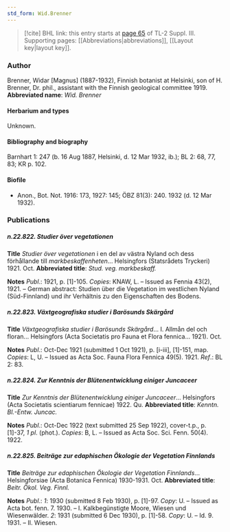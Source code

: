 ```yaml
---
std_form: Wid.Brenner
---
```


> [!cite] BHL link: this entry starts at [page 65](https://www.biodiversitylibrary.org/page/33266372) of TL-2 Suppl. III.
> Supporting pages: [[Abbreviations|abbreviations]], [[Layout key|layout key]].

### Author

Brenner, Widar \[Magnus\] (1887-1932), Finnish botanist at Helsinki, son of H. Brenner, Dr. phil., assistant with the Finnish geological committee 1919. 
**Abbreviated name**: *Wid. Brenner*

#### Herbarium and types

Unknown.

#### Bibliography and biography

Barnhart 1: 247 (b. 16 Aug 1887, Helsinki, d. 12 Mar 1932, ib.); BL 2: 68, 77, 83; KR p. 102.

#### Biofile

- Anon., Bot. Not. 1916: 173, 1927: 145; ÖBZ 81(3): 240. 1932 (d. 12 Mar 1932).

### Publications

##### n.22.822. Studier över vegetationen

**Title**
*Studier över vegetationen* i en del av västra Nyland och dess förhållande till *markbeskaffenheten*... Helsingfors (Statsrådets Tryckeri) 1921. Oct.
**Abbreviated title**: *Stud. veg. markbeskaff.*

**Notes**
*Publ*.: 1921, p. \[1\]-105. *Copies*: KNAW, L. – Issued as Fennia 43(2), 1921. – German abstract: Studien über die Vegetation im westlichen Nyland (Süd-Finnland) und ihr Verhältnis zu den Eigenschaften des Bodens.

##### n.22.823. Växtgeografiska studier i Barösunds Skärgård

**Title**
*Växtgeografiska studier i Barösunds Skärgård*... I. Allmån del och floran... Helsingfors (Acta Societatis pro Fauna et Flora fennica... 1921). Oct.

**Notes**
*Publ*.: Oct-Dec 1921 (submitted 1 Oct 1921), p. \[i-iii\], \[1\]-151, map. *Copies*: L, U. – Issued as Acta Soc. Fauna Flora Fennica 49(5). 1921.
*Ref*.: BL 2: 83.

##### n.22.824. Zur Kenntnis der Blütenentwicklung einiger Juncaceer

**Title**
*Zur Kenntnis der Blütenentwicklung einiger Juncaceer*... Helsingfors (Acta Societatis scientiarum fennicae) 1922. Qu.
**Abbreviated title**: *Kenntn. Bl.-Entw. Juncac.*

**Notes**
*Publ*.: Oct-Dec 1922 (text submitted 25 Sep 1922), cover-t.p., p. \[1\]-37, *1 pl*. (phot.). *Copies*: B, L. – Issued as Acta Soc. Sci. Fenn. 50(4). 1922.

##### n.22.825. Beiträge zur edaphischen Ökologie der Vegetation Finnlands

**Title**
*Beiträge zur edaphischen Ökologie der Vegetation Finnlands*... Helsingforsiae (Acta Botanica Fennica) 1930-1931. Oct.
**Abbreviated title**: *Beitr. Ökol. Veg. Finnl.*

**Notes**
*Publ*.: *1*: 1930 (submitted 8 Feb 1930), p. \[1\]-97. *Copy*: U. – Issued as Acta bot. fenn. 7. 1930.  – I. Kalkbegünstigte Moore, Wiesen und Wiesenwälder.
*2*: 1931 (submitted 6 Dec 1930), p. \[1\]-58. *Copy*: U. – Id. 9. 1931. – II. Wiesen.

